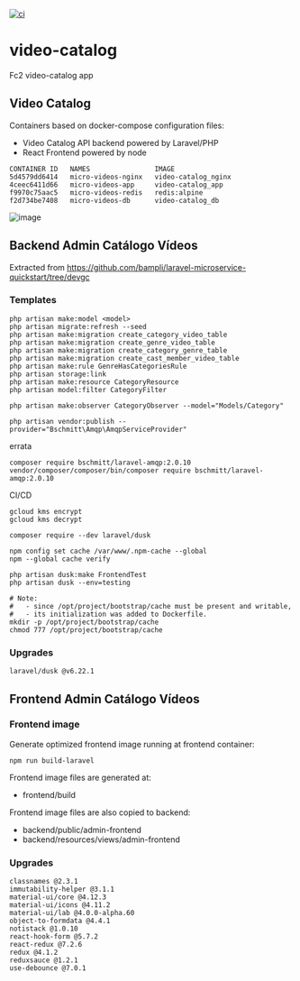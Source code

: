 [![ci](https://github.com/bampli/video-catalog/actions/workflows/cloudbuild.yaml/badge.svg)](https://github.com/bampli/video-catalog/actions/workflows/cloudbuild.yaml)

# video-catalog
Fc2 video-catalog app

## Video Catalog

Containers based on docker-compose configuration files:

- Video Catalog API backend powered by Laravel/PHP
- React Frontend powered by node

```
CONTAINER ID   NAMES                IMAGE
5d4579dd6414   micro-videos-nginx   video-catalog_nginx
4ceec6411d66   micro-videos-app     video-catalog_app
f9970c75aac5   micro-videos-redis   redis:alpine
f2d734be7408   micro-videos-db      video-catalog_db
```
![image](https://user-images.githubusercontent.com/86032/155351797-87a602dc-6947-4048-8ee3-a49f905c720f.png)

## Backend Admin Catálogo Vídeos

Extracted from https://github.com/bampli/laravel-microservice-quickstart/tree/devgc

### Templates

```
php artisan make:model <model>
php artisan migrate:refresh --seed
php artisan make:migration create_category_video_table
php artisan make:migration create_genre_video_table
php artisan make:migration create_category_genre_table
php artisan make:migration create_cast_member_video_table
php artisan make:rule GenreHasCategoriesRule
php artisan storage:link
php artisan make:resource CategoryResource
php artisan model:filter CategoryFilter

php artisan make:observer CategoryObserver --model="Models/Category"

php artisan vendor:publish --provider="Bschmitt\Amqp\AmqpServiceProvider"

```

errata
```
composer require bschmitt/laravel-amqp:2.0.10
vendor/composer/composer/bin/composer require bschmitt/laravel-amqp:2.0.10

```
CI/CD
```
gcloud kms encrypt
gcloud kms decrypt

composer require --dev laravel/dusk

npm config set cache /var/www/.npm-cache --global
npm --global cache verify

php artisan dusk:make FrontendTest
php artisan dusk --env=testing

# Note:
#   - since /opt/project/bootstrap/cache must be present and writable,
#   - its initialization was added to Dockerfile.
mkdir -p /opt/project/bootstrap/cache
chmod 777 /opt/project/bootstrap/cache

```

### Upgrades

```
laravel/dusk @v6.22.1

```

## Frontend Admin Catálogo Vídeos

### Frontend image

Generate optimized frontend image running at frontend container:

```
npm run build-laravel

```
Frontend image files are generated at:

- frontend/build

Frontend image files are also copied to backend:

- backend/public/admin-frontend
- backend/resources/views/admin-frontend

### Upgrades

```
classnames @2.3.1
immutability-helper @3.1.1
material-ui/core @4.12.3
material-ui/icons @4.11.2
material-ui/lab @4.0.0-alpha.60
object-to-formdata @4.4.1
notistack @1.0.10
react-hook-form @5.7.2
react-redux @7.2.6
redux @4.1.2
reduxsauce @1.2.1
use-debounce @7.0.1

```

